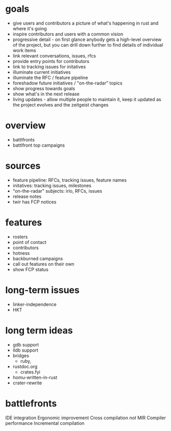 # goals

- give users and contributors a picture of what's happening in rust and where it's going
- inspire contributors and users with a common vision
- progressive detail - on first glance anybody gets a high-level overview of the project, but you can drill down further to find details of individual work items
- link relevant conversations, issues, rfcs
- provide entry points for contributors
- link to tracking issues for initatives
- illuminate current initiatives
- illuminate the RFC / feature pipeline
- foreshadow future initiatives / "on-the-radar" topics
- show progress towards goals
- show what's in the next release
- living updates - allow multiple people to maintain it, keep it updated as the project evolves and the zeitgeist changes

# overview

- battlfronts
- battlfront top campaigns

# sources

- feature pipeline: RFCs, tracking issues, feature names
- initatives: tracking issues, milestones
- "on-the-radar" subjects: irlo, RFCs, issues
- release notes
- twir has FCP notices

# features

- rosters
- point of contact
- contributors
- hotness
- backburned campaigns
- call out features on their own
- show FCP status

# long-term issues

- linker-independence
- HKT

# long term ideas

- gdb support
- lldb support
- bridges
  - ruby,
- rustdoc.org
  - crates.fyi
- homu-written-in-rust
- crater-rewrite

# battlefronts

IDE integration
Ergonomic improvement
Cross compilation
*not* MIR
Compiler performance
Incremental compilation
